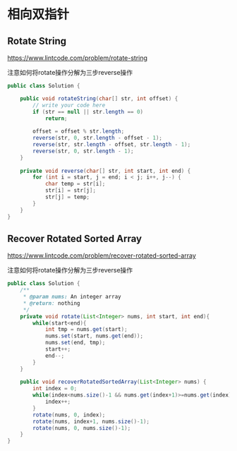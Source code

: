 # 相向双指针

## Rotate String

https://www.lintcode.com/problem/rotate-string

注意如何将rotate操作分解为三步reverse操作

```java
public class Solution {

    public void rotateString(char[] str, int offset) {
        // write your code here
        if (str == null || str.length == 0)
            return;
            
        offset = offset % str.length;
        reverse(str, 0, str.length - offset - 1);
        reverse(str, str.length - offset, str.length - 1);
        reverse(str, 0, str.length - 1);
    }
    
    private void reverse(char[] str, int start, int end) {
        for (int i = start, j = end; i < j; i++, j--) {
            char temp = str[i];
            str[i] = str[j];
            str[j] = temp;
        }
    }
}
```

## Recover Rotated Sorted Array

https://www.lintcode.com/problem/recover-rotated-sorted-array

注意如何将rotate操作分解为三步reverse操作

```java
public class Solution {
    /**
     * @param nums: An integer array
     * @return: nothing
     */
    private void rotate(List<Integer> nums, int start, int end){
        while(start<end){
            int tmp = nums.get(start);
            nums.set(start, nums.get(end));
            nums.set(end, tmp);
            start++;
            end--;
        }
    }
    
    public void recoverRotatedSortedArray(List<Integer> nums) {
        int index = 0;
        while(index<nums.size()-1 && nums.get(index+1)>=nums.get(index)){
            index++;
        }
        rotate(nums, 0, index);
        rotate(nums, index+1, nums.size()-1);
        rotate(nums, 0, nums.size()-1);
    }
}
```
